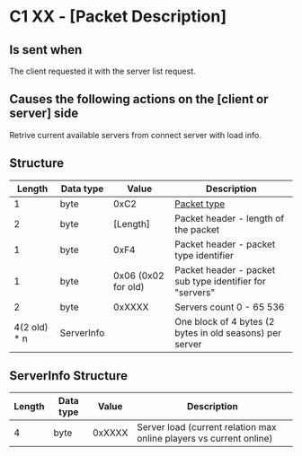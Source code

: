 # C1 XX - [Packet Description] #

## Is sent when ##

The client requested it with the server list request.

## Causes the following actions on the [client or server] side ##

Retrive current available servers from connect server with load info.

## Structure ##

|  Length  | Data type | Value | Description |
|----------|---------|-------------|---------|
| 1 | byte | 0xC2   | [Packet type](PacketTypes.md) |
| 2 | byte | [Length] | Packet header - length of the packet |
| 1 | byte | 0xF4   | Packet header - packet type identifier |
| 1 | byte | 0x06 (0x02 for old)   | Packet header - packet sub type identifier for "servers" |
| 2 | byte | 0xXXXX   | Servers count 0 - 65 536 |
| 4(2 old) * n | ServerInfo |  | One block of 4 bytes (2 bytes in old seasons) per server |

## ServerInfo Structure ##
|  Length  | Data type | Value | Description |
|----------|---------|-------------|---------|
| 4 | byte | 0xXXXX   | Server load (current relation max online players vs current online) |
